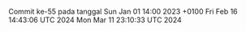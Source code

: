 Commit ke-55 pada tanggal Sun Jan 01 14:00 2023 +0100
Fri Feb 16 14:43:06 UTC 2024
Mon Mar 11 23:10:33 UTC 2024
